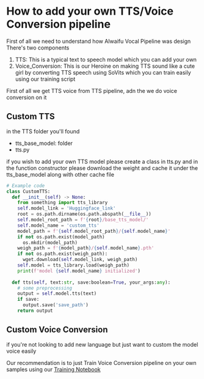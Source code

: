 # How to add your own TTS/Voice Conversion pipeline
First of all we need to understand how AIwaifu Vocal Pipeline was design
There's two components
1. TTS: This is a typical text to speech model which you can add your own
2. Voice_Conversion: This is our Heroine on making TTS sound like a cute girl by converting TTS speech using SoVits which you can train easily using our training script

First of all we get TTS voice from TTS pipeline, adn the we do voice conversion on it
## Custom TTS
in the TTS folder you'll found
- tts_base_model: folder
- tts.py

if you wish to add your own TTS model please create a class in tts.py
and in the function constructor please download the weight and cache it under the tts_base_model along with other cache file
```python
# Example code
class CustomTTS:
  def __init__(self) -> None:
    from something import tts_library
    self.model_link = 'Huggingface_link'
    root = os.path.dirname(os.path.abspath(__file__))
    self.model_root_path = f'{root}/base_tts_model/'
    self.model_name = 'custom_tts'
    model_path = f'{self.model_root_path}/{self.model_name}'
    if not os.path.exist(model_path)
      os.mkdir(model_path)
    weigh_path = f'{model_path}/{self.model_name}.pth'
    if not os.path.exist(weigh_path):
      wget.download(self.model_link, weigh_path)
    self.model = tts_library.load(weigh_path)
    print(f'model {self.model_name} initialized')
  
  def tts(self, text:str, save:boolean=True, your_args:any):
    # some preprocessing
    output = self.model.tts(text)
    if save:
      output.save('save_path')
    return output
```
## Custom Voice Conversion
if you're not looking to add new language but just want to custom the model voice easily

Our recommendation is to just Train Voice Conversion pipeline on your own samples using our [Training Notebook](https://colab.research.google.com/drive/1But3y-v4Ok7cnT5bxXLCF49k_CCgp8Hd?usp=sharing)
